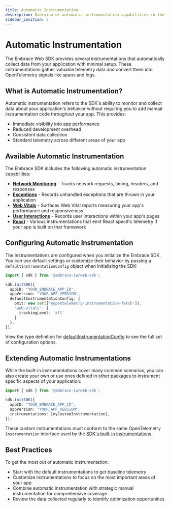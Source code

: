 ```yaml
---
title: Automatic Instrumentation
description: Overview of automatic instrumentation capabilities in the Embrace Web SDK
sidebar_position: 3
---
```


# Automatic Instrumentation

The Embrace Web SDK provides several instrumentations that automatically collect data from your application with minimal
setup. These instrumentations gather valuable telemetry data and convert them into OpenTelemetry signals like spans and
logs.

## What is Automatic Instrumentation?

Automatic instrumentation refers to the SDK's ability to monitor and collect data about your application's behavior
without requiring you to add manual instrumentation code throughout your app. This provides:

- Immediate visibility into app performance
- Reduced development overhead
- Consistent data collection
- Standard telemetry across different areas of your app

## Available Automatic Instrumentation

The Embrace SDK includes the following automatic instrumentation capabilities:

- **[Network Monitoring](./network-monitoring.md)** - Tracks network requests, timing, headers, and responses
- **[Exceptions](./exceptions.md)** - Records unhandled exceptions that are thrown in your application
- **[Web Vitals](./web-vitals.md)** - Surfaces Web Vital reports measuring your app's performance and responsiveness
- **[User Interactions](./user-interactions.md)** - Records user interactions within your app's pages
- **[React](./react.md)** - Various instrumentations that emit React specific telemetry if your app is built on that
framework

## Configuring Automatic Instrumentation

The instrumentations are configured when you initialize the Embrace SDK. You can use default settings or customize their
behavior by passing a `defaultInstrumentationConfig` object when initializing the SDK:

```typescript
import { sdk } from '@embrace-io/web-sdk';

sdk.initSDK({
  appID: "YOUR_EMBRACE_APP_ID",
  appVersion: "YOUR_APP_VERSION",
  defaultInstrumentationConfig: {
    omit: new Set(['@opentelemetry-instrumentation-fetch']),
    'web-vitals': {
      trackingLevel: 'all'
    }
  },
});
```

View the type definition for [defaultInstrumentationConfig](https://github.com/embrace-io/embrace-web-sdk/blob/main/src/sdk/types.ts)
to see the full set of configuration options.

## Extending Automatic Instrumentations

While the built-in instrumentations cover many common scenarios, you can also create your own or use ones defined in
other packages to instrument specific aspects of your application:

```typescript
import { sdk } from '@embrace-io/web-sdk';

sdk.initSDK({
  appID: "YOUR_EMBRACE_APP_ID",
  appVersion: "YOUR_APP_VERSION",
  instrumentations: [myCustomInstrumentation],
});
```

These custom instrumentations must conform to the same OpenTelemetry `Instrumentation` interface used by the [SDK's
built-in instrumentations](https://github.com/embrace-io/embrace-web-sdk/blob/main/src/instrumentations/InstrumentationAbstract/InstrumentationAbstract.ts).

## Best Practices

To get the most out of automatic instrumentation:

- Start with the default instrumentations to get baseline telemetry
- Customize instrumentations to focus on the most important areas of your app
- Combine automatic instrumentation with strategic manual instrumentation for comprehensive coverage
- Review the data collected regularly to identify optimization opportunities
